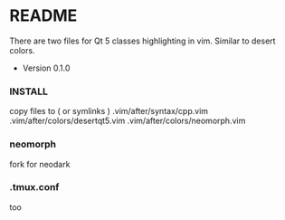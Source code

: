 # README #

There are two files for Qt 5 classes highlighting in vim. Similar to desert colors.

* Version 0.1.0

### INSTALL ###

copy files to  ( or symlinks )
.vim/after/syntax/cpp.vim  
.vim/after/colors/desertqt5.vim
.vim/after/colors/neomorph.vim

### neomorph ###
fork for neodark

### .tmux.conf ###
too
